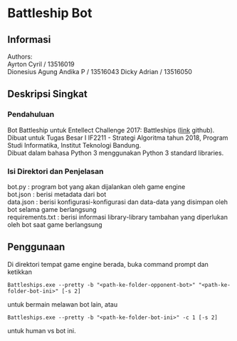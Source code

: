 # Battleship Bot

## Informasi
Authors:  
Ayrton Cyril / 13516019  
Dionesius Agung Andika P / 13516043
Dicky Adrian / 13516050


## Deskripsi Singkat
### Pendahuluan
Bot Battleship untuk Entellect Challenge 2017: Battleships ([link](https://github.com/EntelectChallenge/2017-Battleships) github).  
Dibuat untuk Tugas Besar I IF2211 - Strategi Algoritma tahun 2018, Program Studi Informatika, Institut Teknologi Bandung.  
Dibuat dalam bahasa Python 3 menggunakan Python 3 standard libraries.

### Isi Direktori dan Penjelasan
bot.py           : program bot yang akan dijalankan oleh game engine  
bot.json         : berisi metadata dari bot  
data.json        : berisi konfigurasi-konfigurasi dan data-data yang disimpan oleh bot selama game berlangsung  
requirements.txt : berisi informasi library-library tambahan yang diperlukan oleh bot saat game berlangsung

## Penggunaan

Di direktori tempat game engine berada, buka command prompt dan ketikkan
```
Battleships.exe --pretty -b "<path-ke-folder-opponent-bot>" "<path-ke-folder-bot-ini>" [-s 2]
```
untuk bermain melawan bot lain, atau
```
Battleships.exe --pretty -b "<path-ke-folder-bot-ini>" -c 1 [-s 2]
```
untuk human vs bot ini.